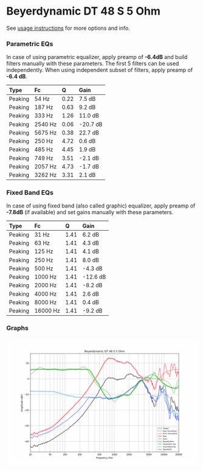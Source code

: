 # Beyerdynamic DT 48 S 5 Ohm
See [usage instructions](https://github.com/jaakkopasanen/AutoEq#usage) for more options and info.

### Parametric EQs
In case of using parametric equalizer, apply preamp of **-6.4dB** and build filters manually
with these parameters. The first 5 filters can be used independently.
When using independent subset of filters, apply preamp of **-6.4 dB**.

| Type    | Fc      |    Q | Gain     |
|:--------|:--------|:-----|:---------|
| Peaking | 54 Hz   | 0.22 | 7.5 dB   |
| Peaking | 187 Hz  | 0.63 | 9.2 dB   |
| Peaking | 333 Hz  | 1.26 | 11.0 dB  |
| Peaking | 2540 Hz | 0.06 | -20.7 dB |
| Peaking | 5675 Hz | 0.38 | 22.7 dB  |
| Peaking | 250 Hz  | 4.72 | 0.6 dB   |
| Peaking | 485 Hz  | 4.45 | 1.9 dB   |
| Peaking | 749 Hz  | 3.51 | -2.1 dB  |
| Peaking | 2057 Hz | 4.73 | -1.7 dB  |
| Peaking | 3262 Hz | 3.31 | 2.1 dB   |

### Fixed Band EQs
In case of using fixed band (also called graphic) equalizer, apply preamp of **-7.8dB**
(if available) and set gains manually with these parameters.

| Type    | Fc       |    Q | Gain     |
|:--------|:---------|:-----|:---------|
| Peaking | 31 Hz    | 1.41 | 6.2 dB   |
| Peaking | 63 Hz    | 1.41 | 4.3 dB   |
| Peaking | 125 Hz   | 1.41 | 4.1 dB   |
| Peaking | 250 Hz   | 1.41 | 8.0 dB   |
| Peaking | 500 Hz   | 1.41 | -4.3 dB  |
| Peaking | 1000 Hz  | 1.41 | -12.6 dB |
| Peaking | 2000 Hz  | 1.41 | -8.2 dB  |
| Peaking | 4000 Hz  | 1.41 | 2.6 dB   |
| Peaking | 8000 Hz  | 1.41 | 0.4 dB   |
| Peaking | 16000 Hz | 1.41 | -9.2 dB  |

### Graphs
![](./Beyerdynamic%20DT%2048%20S%205%20Ohm.png)